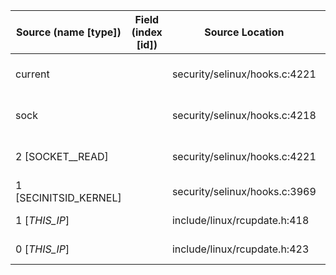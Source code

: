 | Source (name [type])  | Field (index [id])  | Source Location               | Label at Source             |
|-----------------------|---------------------|-------------------------------|-----------------------------|
| current               |                     | security/selinux/hooks.c:4221 | subject, dynamic, external  |
| sock                  |                     | security/selinux/hooks.c:4218 | object, dynamic, input      |
| 2 [SOCKET__READ]      |                     | security/selinux/hooks.c:4221 | operation, static, mediator |
| 1 [SECINITSID_KERNEL] |                     | security/selinux/hooks.c:3969 | all, static, mediator       |
| 1 [_THIS_IP_]         |                     | include/linux/rcupdate.h:418  | all, static, external       |
| 0 [_THIS_IP_]         |                     | include/linux/rcupdate.h:423  | all, static, external       |